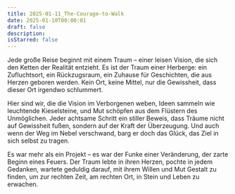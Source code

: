 ```yaml
---
title: 2025-01-11_The-Courage-to-Walk
date: 2025-01-10T00:00:01
draft: false
description: 
isStarred: false
---
```

Jede große Reise beginnt mit einem Traum – einer leisen Vision, die sich den Ketten der Realität entzieht. Es ist der Traum einer Herberge: ein Zufluchtsort, ein Rückzugsraum, ein Zuhause für Geschichten, die aus Herzen geboren werden. Kein Ort, keine Mittel, nur die Gewissheit, dass dieser Ort irgendwo schlummert.

Hier sind wir, die die Vision im Verborgenen weben, Ideen sammeln wie leuchtende Kieselsteine, und Mut schöpfen aus dem Flüstern des Unmöglichen. Jeder achtsame Schritt ein stiller Beweis, dass Träume nicht auf Gewissheit fußen, sondern auf der Kraft der Überzeugung. Und auch wenn der Weg im Nebel verschwand, barg er doch das Glück, das Ziel in sich selbst zu tragen.

Es war mehr als ein Projekt – es war der Funke einer Veränderung, der zarte Beginn eines Feuers. Der Traum lebte in ihren Herzen, pochte in jedem Gedanken, wartete geduldig darauf, mit ihrem Willen und Mut Gestalt zu finden, um zur rechten Zeit, am rechten Ort, in Stein und Leben zu erwachen.
